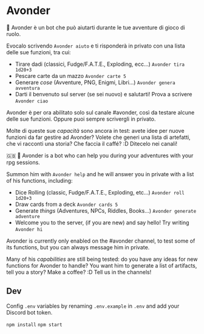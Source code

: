 # Avonder

🧙 Avonder è un bot che può aiutarti durante le tue avventure di gioco di ruolo.

Evocalo scrivendo `Avonder aiuto` e ti risponderà in privato con una lista delle sue funzioni, tra cui:

- Tirare dadi (classici, Fudge/F.A.T.E., Exploding, ecc...) `Avonder tira 1d20+3`
- Pescare carte da un mazzo `Avonder carte 5`
- Generare _cose_ (Avventure, PNG, Enigmi, Libri...) `Avonder genera avventura`
- Darti il benvenuto sul server (se sei nuovo) e salutarti! Prova a scrivere `Avonder ciao`

Avonder è per ora abilitato solo sul canale #avonder, così da testare alcune delle sue funzioni. Oppure puoi sempre scrivergli in privato.

Molte di queste sue _capacità_ sono ancora in test: avete idee per nuove funzioni da far gestire ad Avonder? Volete che generi una lista di artefatti, che vi racconti una storia? Che faccia il caffé? :D Ditecelo nei canali!

🇬🇧 
🧙 Avonder is a bot who can help you during your adventures with your rpg sessions.

Summon him with `Avonder help` and he will answer you in private with a list of his functions, including:

- Dice Rolling (classic, Fudge/F.A.T.E., Exploding, etc...) `Avonder roll 1d20+3`
- Draw cards from a deck `Avonder cards 5`
- Generate _things_ (Adventures, NPCs, Riddles, Books...) `Avonder generate adventure`
- Welcome you to the server, (if you are new) and say hello! Try writing `Avonder hi`

Avonder is currently only enabled on the #avonder channel, to test some of its functions, but you can always message him in private.

Many of his _capabilities_ are still being tested: do you have any ideas for new functions for Avonder to handle? You want him to generate a list of artifacts, tell you a story? Make a coffee? :D Tell us in the channels!
## Dev

Config `.env` variables by renaming `.env.example` in `.env` and add your Discord bot token.

`npm install`
`npm start`
